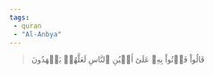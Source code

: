 ```yaml
---
tags: 
 - quran 
 - "Al-Anbya"
---
```


> قَالُواْ فَأۡتُواْ بِهِۦ عَلَىٰٓ أَعۡيُنِ ٱلنَّاسِ لَعَلَّهُمۡ يَشۡهَدُونَ
